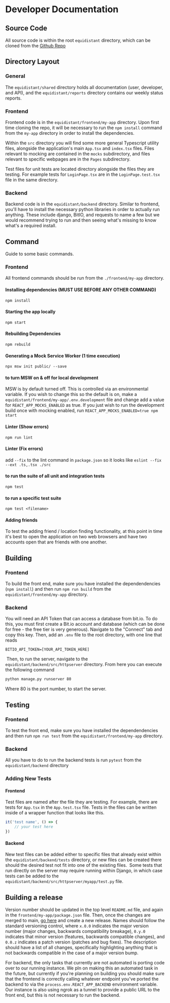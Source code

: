 # Developer Documentation

## Source Code
All source code is within the root `equidistant` directory, which can be cloned from the [Github Repo](https://github.com/Equidistant-403/equidistant)

## Directory Layout
### General
The `equidistant/shared` directory holds all documentation (user, developer, and API), and the `equidistant/reports`
directory contains our weekly status reports.

### Frontend
Frontend code is in the `equidistant/frontend/my-app` directory. Upon first time cloning the repo, it will be necessary to run the `npm install` command from the `my-app` directory in order to install the dependencies.

Within the `src` directory you will find some more general Typescript utility files, alongside the application's main `App.tsx` and `index.tsx` files. Files relevant to mocking are contained in the `mocks` subdirectory, and files relevant to specific webpages are in the `Pages` subdirectory.

Test files for unit tests are located directory alongside the files they are testing. For example tests for `LoginPage.tsx` are in the `LoginPage.test.tsx` file in the same directory.

### Backend
Backend code is in the `equidistant/backend` directory. Similar to frontend, you'll have to install the necessary python libraries in order to actually run anything. These include django, BitIO, and requests to name a few but we would recommend trying to run and then seeing what's missing to know what's a required install.

## Command
Guide to some basic commands.

### Frontend
All frontend commands should be run from the `./frontend/my-app` directory.

#### Installing dependencies (MUST USE BEFORE ANY OTHER COMMAND)
`npm install`

#### Starting the app locally
`npm start`

#### Rebuilding Dependencies
`npm rebuild`

#### Generating a Mock Service Worker (1 time execution)
`npx msw init public/ --save`

#### to turn MSW on & off for local development
MSW is by default turned off. This is controlled via an environmental variable. If you wish to change this so the default is on, make a `equidistant/frontend/my-app/.env.development` file and change add a value for `REACT_APP_MOCKS_ENABLED` as true. If you just wish to run the development build once with mocking enabled, run `REACT_APP_MOCKS_ENABLED=true npm start`

#### Linter (Show errors)
`npm run lint`

#### Linter (Fix errors)
add `--fix` to the lint command in `package.json` so it looks like
`eslint --fix --ext .ts,.tsx ./src`

#### to run the suite of all unit and integration tests
`npm test`

#### to run a specific test suite
`npm test <filename>`

#### Adding friends
To test the adding friend / location finding functionality, at this point in time it's best to open the application on two web browsers and have two accounts open that are friends with one another.

## Building
### Frontend
To build the front end, make sure you have installed the dependendencies (`npm install`) and then run `npm run build` from
the `equidistant/frontend/my-app` directory.

### Backend
You will need an API Token that can access a database from bit.io. To do this, you must first create
a Bit.io account and database (which can be done for free - the free tier is very generous). Navigate to the "Connect"
tab and copy this key. Then, add an `.env` file to the root directory, with one line that reads
```
BITIO_API_TOKEN=[YOUR_API_TOKEN_HERE]
```
​
Then, to run the server, navigate to the `equidistant/backend/src/httpserver` directory. From here you can execute the following command
```bash
python manage.py runserver 80
```
Where 80 is the port number, to start the server.

## Testing
### Frontend
To test the front end, make sure you have installed the dependendencies and then run `npm run test` from
the `equidistant/frontend/my-app` directory.

### Backend
All you have to do to run the backend tests is run `pytest` from the `equidistant/backend` directory


### Adding New Tests
#### Frontend
Test files are named after the file they are testing. For example, there are tests for `App.tsx` in the `App.test.tsx` file.
Tests in the files can be written inside of a wrapper function that looks like this.
```javascript
it('test name', () => {
    // your test here
})
```

#### Backend
New test files can be added either to specific files that already exist within the `equidistant/backend/tests` directory, or new files can be created there should the desired test not fit into one of the existing files.
​
Some tests that run directly on the server may require running within Django, in which case tests can be added to the `equidistant/backend/src/httpserver/myapp/test.py` file.

## Building a release
Version number should be updated in the top level `README.md` file, and again in the `frontend/my-app/package.json` file.
Then, once the changes are merged to main, [go here](https://github.com/Equidistant-403/equidistant/releases/new) and create a new release.
Names should follow the standard versioning control, where `x.0.0` indicates the major version number (major changes, backwards compatibility breakage), `0.y.0` indicates that minor version (features, backwards compatible changes), and `0.0.z` indicates a patch version (patches and bug fixes). The description should have a list of all changes, specifically highlighting anything that is not backwards compatible in the case of a major version bump.

For backend, the only tasks that currently are not automated is porting code over to our running instance. We pln on making this an automated task in the future, but currently if you're planning on building you should make sure that the frontend is correctly calling whatever endpoint you've ported the backend to via the `process.env.REACT_APP_BACKEND` environment variable.
Our instance is also using ngrok as a tunnel to provide a public URL to the front end, but this is not necessary to run the backend.
